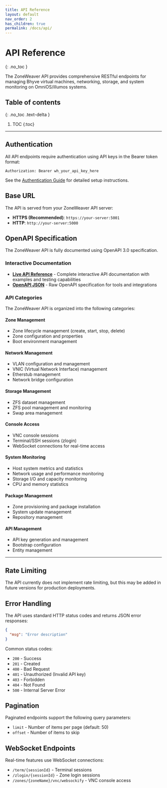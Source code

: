 ```yaml
---
title: API Reference
layout: default
nav_order: 2
has_children: true
permalink: /docs/api/
---
```


# API Reference
{: .no_toc }

The ZoneWeaver API provides comprehensive RESTful endpoints for managing Bhyve virtual machines, networking, storage, and system monitoring on OmniOS/illumos systems.

## Table of contents
{: .no_toc .text-delta }

1. TOC
{:toc}

---

## Authentication

All API endpoints require authentication using API keys in the Bearer token format:

```http
Authorization: Bearer wh_your_api_key_here
```

See the [Authentication Guide](../guides/authentication/) for detailed setup instructions.

## Base URL

The API is served from your ZoneWeaver API server:

- **HTTPS (Recommended)**: `https://your-server:5001`
- **HTTP**: `http://your-server:5000`

## OpenAPI Specification

The ZoneWeaver API is fully documented using OpenAPI 3.0 specification.

### Interactive Documentation

- **[Live API Reference](reference/)** - Complete interactive API documentation with examples and testing capabilities
- **[OpenAPI JSON](openapi.json)** - Raw OpenAPI specification for tools and integrations

### API Categories

The ZoneWeaver API is organized into the following categories:

#### Zone Management
- Zone lifecycle management (create, start, stop, delete)
- Zone configuration and properties
- Boot environment management

#### Network Management  
- VLAN configuration and management
- VNIC (Virtual Network Interface) management
- Etherstub management
- Network bridge configuration

#### Storage Management
- ZFS dataset management
- ZFS pool management and monitoring
- Swap area management

#### Console Access
- VNC console sessions
- Terminal/SSH sessions (zlogin)
- WebSocket connections for real-time access

#### System Monitoring
- Host system metrics and statistics
- Network usage and performance monitoring
- Storage I/O and capacity monitoring
- CPU and memory statistics

#### Package Management
- Zone provisioning and package installation
- System update management
- Repository management

#### API Management
- API key generation and management
- Bootstrap configuration
- Entity management

---

## Rate Limiting

The API currently does not implement rate limiting, but this may be added in future versions for production deployments.

## Error Handling

The API uses standard HTTP status codes and returns JSON error responses:

```json
{
  "msg": "Error description"
}
```

Common status codes:
- `200` - Success
- `201` - Created
- `400` - Bad Request
- `401` - Unauthorized (Invalid API key)
- `403` - Forbidden
- `404` - Not Found
- `500` - Internal Server Error

## Pagination

Paginated endpoints support the following query parameters:
- `limit` - Number of items per page (default: 50)
- `offset` - Number of items to skip

## WebSocket Endpoints

Real-time features use WebSocket connections:
- `/term/{sessionId}` - Terminal sessions
- `/zlogin/{sessionId}` - Zone login sessions
- `/zones/{zoneName}/vnc/websockify` - VNC console access
